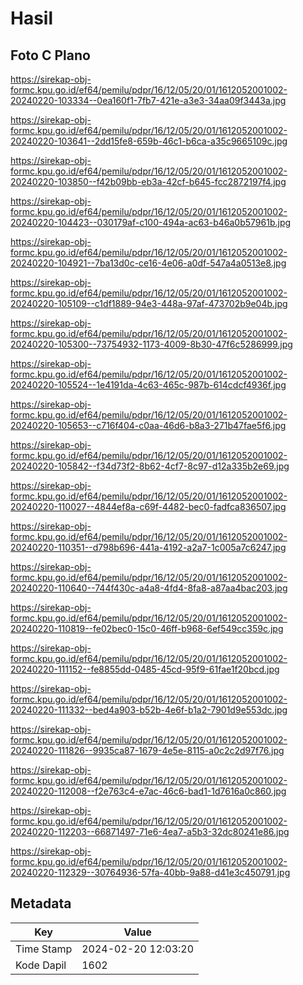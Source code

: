 # Hasil

## Foto C Plano

https://sirekap-obj-formc.kpu.go.id/ef64/pemilu/pdpr/16/12/05/20/01/1612052001002-20240220-103334--0ea160f1-7fb7-421e-a3e3-34aa09f3443a.jpg

https://sirekap-obj-formc.kpu.go.id/ef64/pemilu/pdpr/16/12/05/20/01/1612052001002-20240220-103641--2dd15fe8-659b-46c1-b6ca-a35c9665109c.jpg

https://sirekap-obj-formc.kpu.go.id/ef64/pemilu/pdpr/16/12/05/20/01/1612052001002-20240220-103850--f42b09bb-eb3a-42cf-b645-fcc2872197f4.jpg

https://sirekap-obj-formc.kpu.go.id/ef64/pemilu/pdpr/16/12/05/20/01/1612052001002-20240220-104423--030179af-c100-494a-ac63-b46a0b57961b.jpg

https://sirekap-obj-formc.kpu.go.id/ef64/pemilu/pdpr/16/12/05/20/01/1612052001002-20240220-104921--7ba13d0c-ce16-4e06-a0df-547a4a0513e8.jpg

https://sirekap-obj-formc.kpu.go.id/ef64/pemilu/pdpr/16/12/05/20/01/1612052001002-20240220-105109--c1df1889-94e3-448a-97af-473702b9e04b.jpg

https://sirekap-obj-formc.kpu.go.id/ef64/pemilu/pdpr/16/12/05/20/01/1612052001002-20240220-105300--73754932-1173-4009-8b30-47f6c5286999.jpg

https://sirekap-obj-formc.kpu.go.id/ef64/pemilu/pdpr/16/12/05/20/01/1612052001002-20240220-105524--1e4191da-4c63-465c-987b-614cdcf4936f.jpg

https://sirekap-obj-formc.kpu.go.id/ef64/pemilu/pdpr/16/12/05/20/01/1612052001002-20240220-105653--c716f404-c0aa-46d6-b8a3-271b47fae5f6.jpg

https://sirekap-obj-formc.kpu.go.id/ef64/pemilu/pdpr/16/12/05/20/01/1612052001002-20240220-105842--f34d73f2-8b62-4cf7-8c97-d12a335b2e69.jpg

https://sirekap-obj-formc.kpu.go.id/ef64/pemilu/pdpr/16/12/05/20/01/1612052001002-20240220-110027--4844ef8a-c69f-4482-bec0-fadfca836507.jpg

https://sirekap-obj-formc.kpu.go.id/ef64/pemilu/pdpr/16/12/05/20/01/1612052001002-20240220-110351--d798b696-441a-4192-a2a7-1c005a7c6247.jpg

https://sirekap-obj-formc.kpu.go.id/ef64/pemilu/pdpr/16/12/05/20/01/1612052001002-20240220-110640--744f430c-a4a8-4fd4-8fa8-a87aa4bac203.jpg

https://sirekap-obj-formc.kpu.go.id/ef64/pemilu/pdpr/16/12/05/20/01/1612052001002-20240220-110819--fe02bec0-15c0-46ff-b968-6ef549cc359c.jpg

https://sirekap-obj-formc.kpu.go.id/ef64/pemilu/pdpr/16/12/05/20/01/1612052001002-20240220-111152--fe8855dd-0485-45cd-95f9-61fae1f20bcd.jpg

https://sirekap-obj-formc.kpu.go.id/ef64/pemilu/pdpr/16/12/05/20/01/1612052001002-20240220-111332--bed4a903-b52b-4e6f-b1a2-7901d9e553dc.jpg

https://sirekap-obj-formc.kpu.go.id/ef64/pemilu/pdpr/16/12/05/20/01/1612052001002-20240220-111826--9935ca87-1679-4e5e-8115-a0c2c2d97f76.jpg

https://sirekap-obj-formc.kpu.go.id/ef64/pemilu/pdpr/16/12/05/20/01/1612052001002-20240220-112008--f2e763c4-e7ac-46c6-bad1-1d7616a0c860.jpg

https://sirekap-obj-formc.kpu.go.id/ef64/pemilu/pdpr/16/12/05/20/01/1612052001002-20240220-112203--66871497-71e6-4ea7-a5b3-32dc80241e86.jpg

https://sirekap-obj-formc.kpu.go.id/ef64/pemilu/pdpr/16/12/05/20/01/1612052001002-20240220-112329--30764936-57fa-40bb-9a88-d41e3c450791.jpg


## Metadata

| Key        | Value               |
| ---------- | ------------------- |
| Time Stamp | 2024-02-20 12:03:20 |
| Kode Dapil | 1602                |



